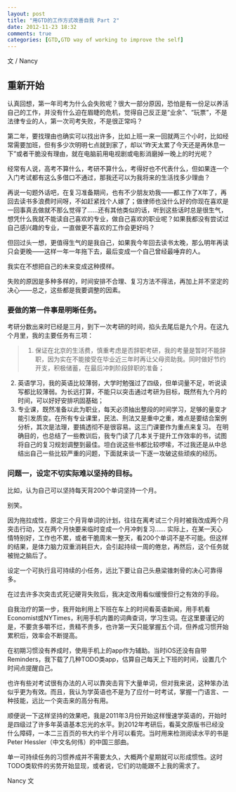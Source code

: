 ```yaml
---
layout: post
title: "用GTD的工作方式改善自我 Part 2"
date: 2012-11-23 18:32
comments: true
categories: [GTD,GTD way of working to improve the self]
---
```

文 / Nancy
## 重新开始

认真回想，第一年司考为什么会失败呢？很大一部分原因，恐怕是有一份足以养活自己的工作，并没有什么迫在眉睫的危机，觉得自己反正是“业余”、“玩票”，不是法律专业的人，第一次司考失败，不是很正常吗？

第二年，要找理由也确实可以找出许多，比如上班一来一回就两三个小时，比如经常需要加班，但有多少次明明七点就到家了，却以“昨天太累了今天还是再休息一下”或者干脆没有理由，就在电脑前用电视剧或电影消磨掉一晚上的时光呢？

经常有人说，高考不算什么，考研不算什么，考得好也不代表什么，但如果连一个入门考试都有这么多借口不通过，那我还可以为我将来的生活找多少理由？

再说一句题外话吧，在复习准备期间，也有不少朋友劝我——都工作了X年了，再回去读书多浪费时间呀，不如赶紧找个人嫁了；做律师也没什么好的你现在喜欢是一回事真去做就不那么觉得了……还有其他类似的话，听到这些话时总是很生气，想凭什么我就不能读自己喜欢的专业，做自己喜欢的职业呢？如果我都没有尝试过自己感兴趣的专业，一直做更不喜欢的工作会更好吗？

但回过头一想，更值得生气的是我自己，如果我今年回去读书太晚，那么明年再读只会更晚——这样一年一年拖下去，最后变成一个自己曾经最唾弃的人。

我实在不想把自己的未来变成这种摸样。

失败的原因是多种多样的，时间安排不合理、复习方法不得法，再加上并不坚定的决心——总之，这些都是我要调整的因素。

### 要做的第一件事是明晰任务。

考研分数出来时已经是三月，到下一次考研的时间，掐头去尾后是九个月。在这九个月里，我的主要任务有三项：

> 1. 保证在北京的生活费，慎重考虑是否辞职考研，我的考量是暂时不能辞职，因为实在不能接受在毕业近三年时再让父母资助我。同时做好节约开支，积极储蓄，在最后冲刺阶段辞职的准备；
2. 英语学习，我的英语比较薄弱，大学时勉强过了四级，但单词量不足，听说读写都比较薄弱。为长远打算，不能只以突击通过考研为目标，既然有九个月的时间，可以好好安排巩固基础；
3. 专业课，既然准备以此为职业，每天必须抽出整段的时间学习，足够的量变才能引发质变。在所有专业课里，民法、刑法又是重中之重，难点是要结合案例分析，其次是法理，要搞透彻不是很容易。这三门课要作为重点来复习。
在明确目的，也总结了一些教训后，我专门读了几本关于提升工作效率的书，试图将自己的复习规划调整到最佳。坦白说这些书都比较啰嗦，不过我还是从中总结出自己一些比较严重的问题，下面就来谈一下逐一攻破这些顽疾的经历。

### 问题一，设定不切实际难以坚持的目标。

比如，认为自己可以坚持每天背200个单词坚持一个月。

别笑。

因为拖拉成性，原定三个月背单词的计划，往往在离考试三个月时被我改成两个月突击行动，又在两个月快要来临时变成一个月冲刺复习……
实际上，在某一天心情特别好，工作也不累，或者干脆周末一整天，看200个单词不是不可能。但这样的结果，是体力脑力双重消耗巨大，会引起持续一周的倦怠，再然后，这个任务就被抛之脑后了。

设定一个可执行且可持续的小任务，远比下要让自己头悬梁锥刺骨的决心可靠得多。

在过去许多次突击式死记硬背失败后，我决定改用看似缓慢但行之有效的手段。

自我治疗的第一步，我开始利用上下班在车上的时间看英语新闻，用手机看Economist或NYTimes，利用手机内置的词典查词，学习生词。在这里要谨记的是，不要贪多嚼不烂，贵精不贵多，也许第一天只能掌握五个词，但养成习惯开始累积后，效率会不断提高。

在初期习惯没有养成时，使用手机上的app作为辅助。当时iOS还没有自带Reminders，我下载了几种TODO类app，估算自己每天上下班的时间，设置几个时间点提醒自己。

也许有些对考试很有办法的人可以靠突击背下大量单词，但对我来说，这种笨办法似乎更为有效。而且，我认为学英语也不是为了应付一时考试，掌握一门语言、一种技能，远比一个突击来的高分有用。

顺便说一下这样坚持的效果吧，我是2011年3月份开始这样慢速学英语的，开始时是四级过了许多年英语基本忘光的水平。到2012年考研后，看英文原版书已经没什么障碍，一本二三百页的书大约半个月可以看完。当时用来检测阅读水平的书是Peter Hessler（中文名何伟）的中国三部曲。

单一可持续任务的习惯养成并不需要太久，大概两个星期就可以形成惯性。这时TODO类软件的劣势开始显现，或者说，它们的功能跟不上我的需求了。

Nancy 文